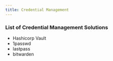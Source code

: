 ```yaml
---
title: Credential Management
---
```


### List of Credential Management Solutions


- Hashicorp Vault 
- 1passwd
- lastpass
- bitwarden

